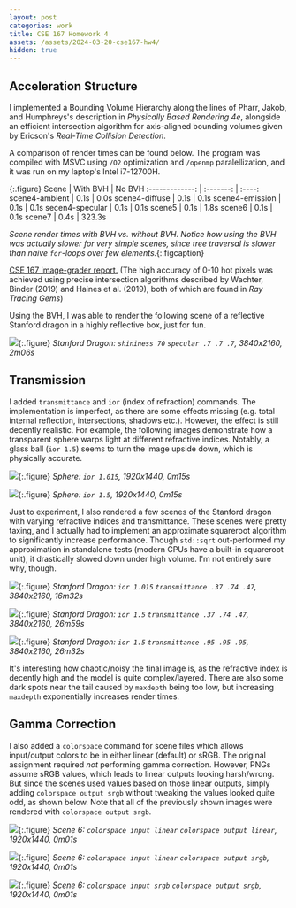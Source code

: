```yaml
---
layout: post
categories: work
title: CSE 167 Homework 4
assets: /assets/2024-03-20-cse167-hw4/
hidden: true
---
```


## Acceleration Structure
I implemented a Bounding Volume Hierarchy along the lines of Pharr, Jakob, and Humphreys's description in *Physically Based Rendering 4e*, alongside an efficient intersection algorithm for axis-aligned bounding volumes given by Ericson's *Real-Time Collision Detection*.

A comparison of render times can be found below. The program was compiled with MSVC using `/O2` optimization and `/openmp` paralellization, and it was run on my laptop's Intel i7-12700H.

{:.figure}
Scene           | With BVH  | No BVH
:-------------: | :-------: | :----:
scene4-ambient  | 0.1s      |   0.0s
scene4-diffuse  | 0.1s      |   0.1s
scene4-emission | 0.1s      |   0.1s
secen4-specular | 0.1s      |   0.1s
scene5          | 0.1s      |   1.8s
scene6          | 0.1s      |   0.1s
scene7          | 0.4s      | 323.3s

*Scene render times with BVH vs. without BVH. Notice how using the BVH was actually slower for very simple scenes, since tree traversal is slower than naive `for`-loops over few elements.*{:.figcaption}

[CSE 167 image-grader report.](https://raviucsdgroup.s3.amazonaws.com/hw3/6102a1a992205cdaa41cb91a62662014/20240318025251/index.html) (The high accuracy of 0-10 hot pixels was achieved using precise intersection algorithms described by Wachter, Binder (2019) and Haines et al. (2019), both of which are found in *Ray Tracing Gems*)

Using the BVH, I was able to render the following scene of a reflective Stanford dragon in a highly reflective box, just for fun.

![]({{page.assets}}scene9.png){:.figure}
*Stanford Dragon: `shininess 70` `specular .7 .7 .7`, 3840x2160, 2m06s*

## Transmission
I added `transmittance` and `ior` (index of refraction) commands. The implementation is imperfect, as there are some effects missing (e.g. total internal reflection, intersections, shadows etc.). However, the effect is still decently realistic. For example, the following images demonstrate how a transparent sphere warps light at different refractive indices. Notably, a glass ball (`ior 1.5`) seems to turn the image upside down, which is physically accurate.

![]({{page.assets}}scene8-ior1.015.png){:.figure}
*Sphere: `ior 1.015`, 1920x1440, 0m15s*

![]({{page.assets}}scene8-ior1.5.png){:.figure}
*Sphere: `ior 1.5`, 1920x1440, 0m15s*

Just to experiment, I also rendered a few scenes of the Stanford dragon with varying refractive indices and transmittance. These scenes were pretty taxing, and I actually had to implement an approximate squareroot algorithm to significantly increase performance. Though `std::sqrt` out-performed my approximation in standalone tests (modern CPUs have a built-in squareroot unit), it drastically slowed down under high volume. I'm not entirely sure why, though.

![]({{page.assets}}scene10-ior1.015.png){:.figure}
*Stanford Dragon: `ior 1.015` `transmittance .37 .74 .47`, 3840x2160, 16m32s*

![]({{page.assets}}scene10-ior1.5.png){:.figure}
*Stanford Dragon: `ior 1.5` `transmittance .37 .74 .47`, 3840x2160, 26m59s*

![]({{page.assets}}scene10-ior1.5-clear.png){:.figure}
*Stanford Dragon: `ior 1.5` `transmittance .95 .95 .95`, 3840x2160, 26m32s*

It's interesting how chaotic/noisy the final image is, as the refractive index is decently high and the model is quite complex/layered. There are also some dark spots near the tail caused by `maxdepth` being too low, but increasing `maxdepth` exponentially increases render times.

## Gamma Correction
I also added a `colorspace` command for scene files which allows input/output colors to be in either linear (default) or sRGB. The original assignment required *not* performing gamma correction. However, PNGs assume sRGB values, which leads to linear outputs looking harsh/wrong. But since the scenes used values based on those linear outputs, simply adding `colorspace output srgb` without tweaking the values  looked quite odd, as shown below. Note that all of the previously shown images were rendered with `colorspace output srgb`.

![]({{page.assets}}scene6-linear-linear.png){:.figure}
*Scene 6: `colorspace input linear` `colorspace output linear`, 1920x1440, 0m01s*

![]({{page.assets}}scene6-linear-srgb.png){:.figure}
*Scene 6: `colorspace input linear` `colorspace output srgb`, 1920x1440, 0m01s*

![]({{page.assets}}scene6-srgb-srgb.png){:.figure}
*Scene 6: `colorspace input srgb` `colorspace output srgb`, 1920x1440, 0m01s*
